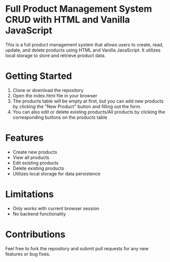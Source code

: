 # Full Product Management System CRUD with HTML and Vanilla JavaScript
This is a full product management system that allows users to create, read, update, and delete products using HTML and Vanilla JavaScript. It utilizes local storage to store and retrieve product data.

# Getting Started
1. Clone or download the repository
2. Open the index.html file in your browser
3. The products table will be empty at first, but you can add new products by clicking the 
   "New Product" button and filling out the form.
4. You can also edit or delete existing products/All products by clicking the corresponding buttons on the products table

# Features
* Create new products
* View all products
* Edit existing products
* Delete existing products
* Utilizes local storage for data persistence

# Limitations
* Only works with current browser session
* No backend functionality

# Contributions
Feel free to fork the repository and submit pull requests for any new features or bug fixes.
